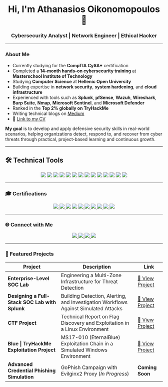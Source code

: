
<h1 align="center">Hi, I'm Athanasios Oikonomopoulos 👋</h1>
<h3 align="center">Cybersecurity Analyst | Network Engineer | Ethical Hacker</h3>

---

### About Me

- Currently studying for the **CompTIA CySA+** certification  
- Completed a **14-month hands-on cybersecurity training** at **Masterschool Institute of Technology**  
- Studying **Computer Science** at **Hellenic Open University**  
- Building expertise in **network security**, **system hardening**, and **cloud infrastructure**  
- Experienced with tools such as **Splunk**, **pfSense**, **Wazuh**, **Wireshark**, **Burp Suite**, **Nmap**, **Microsoft Sentinel**, and **Microsoft Defender**    
- Ranked in the **Top 2% globally on TryHackMe**  
- Writing technical blogs on [Medium](https://medium.com/@athanasiosoikonomopoulos.02)  
- 📄 [Link to my CV](https://drive.google.com/file/d/1UlpsoGiX0-BJUdhC58IDURrzgCgmun7l/view?usp=sharing)


**My goal** is to develop and apply defensive security skills in real-world scenarios, helping organizations detect, respond to, and recover from cyber threats through practical, project-based learning and continuous growth.

---
## 🛠️ Technical Tools

<p align="center">
  <img src="https://img.shields.io/badge/Kali_Linux-557C94?style=for-the-badge&logo=kalilinux&logoColor=white"/>
  <img src="https://img.shields.io/badge/pfSense-212121?style=for-the-badge&logo=pfsense&logoColor=white"/>
  <img src="https://img.shields.io/badge/Splunk-000000?style=for-the-badge&logo=splunk&logoColor=white"/>
  <img src="https://img.shields.io/badge/Wazuh-005BA1?style=for-the-badge&logo=elastic&logoColor=white"/>
  <img src="https://img.shields.io/badge/Suricata-F05340?style=for-the-badge&logo=suricata&logoColor=white"/>
  <img src="https://img.shields.io/badge/Wireshark-1679A7?style=for-the-badge&logo=wireshark&logoColor=white"/>
  <img src="https://img.shields.io/badge/Windows%2011-0078D6?style=for-the-badge&logo=windows11&logoColor=white"/>
  <img src="https://img.shields.io/badge/Linux-FCC624?style=for-the-badge&logo=linux&logoColor=black"/>
  <img src="https://img.shields.io/badge/Python-3776AB?style=for-the-badge&logo=python&logoColor=white"/>
  <img src="https://img.shields.io/badge/Bash-4EAA25?style=for-the-badge&logo=gnubash&logoColor=white"/>
  <img src="https://img.shields.io/badge/PowerShell-5391FE?style=for-the-badge&logo=powershell&logoColor=white"/>
  <img src="https://img.shields.io/badge/Nmap-004575?style=for-the-badge&logo=nmap&logoColor=white"/>
  <img src="https://img.shields.io/badge/Metasploit-50788D?style=for-the-badge&logo=metasploit&logoColor=white"/>
  <img src="https://img.shields.io/badge/Azure-0078D4?style=for-the-badge&logo=microsoftazure&logoColor=white"/>
</p>

---

### 🎓 Certifications

<p align="center">
  <a href="https://www.credly.com/badges/8f42da8d-1357-4e8b-a6a7-ac27fdcf26c7" target="_blank">
    <img src="https://img.shields.io/badge/CompTIA%20A%2B-E10000?style=for-the-badge&logo=comptia&logoColor=white" />
  </a>
  <a href="https://www.credly.com/badges/4d72045c-54bb-4d9a-aefa-ef1fe599def1" target="_blank">
    <img src="https://img.shields.io/badge/CompTIA%20Security%2B-ED2224?style=for-the-badge&logo=comptia&logoColor=white" />
  </a>
  <img src="https://img.shields.io/badge/CompTIA%20Network%2B-005BA1?style=for-the-badge&logo=comptia&logoColor=white" />
  <img src="https://img.shields.io/badge/CompTIA%20CySA%2B-5A5AFF?style=for-the-badge&logo=comptia&logoColor=white" />
  <a href="https://www.credly.com/badges/7d02f9d5-12f4-4ecf-bd80-8c622401720c" target="_blank">
    <img src="https://img.shields.io/badge/CompTIA%20ITF%2B-EFEFEF?style=for-the-badge&logo=comptia&logoColor=red" />
  </a>
  <a href="https://www.credly.com/badges/ebcfc742-a040-4fcc-8d2f-1770acc120fc" target="_blank">
    <img src="https://img.shields.io/badge/Linux%20Essentials-0B0B0B?style=for-the-badge&logo=linux&logoColor=white" />
  </a>
  <a href="https://learn.microsoft.com/en-us/users/athanasiosoikonomopoulos-5573/credentials/75225bff90c6cb7d?ref=https%3A%2F%2Fwww.linkedin.com%2F" target="_blank">
    <img src="https://img.shields.io/badge/Microsoft%20AZ--900-0078D4?style=for-the-badge&logo=microsoftazure&logoColor=white" />
  </a>
  <a href="https://www.coursera.org/account/accomplishments/specialization/0NNVE7UBEW5I" target="_blank">
    <img src="https://img.shields.io/badge/Google%20IT%20Support-4285F4?style=for-the-badge&logo=google&logoColor=white" />
  </a>
  <a href="https://drive.google.com/file/d/1QSXcWoJTReOmTub-u9EI8k-igEI_ZonZ/view" target="_blank">
    <img src="https://img.shields.io/badge/Splunk%20Core%20User-000000?style=for-the-badge&logo=splunk&logoColor=white" />
  </a>
  <img src="https://img.shields.io/badge/Splunk%20Core%20Power%20User-1E1E1E?style=for-the-badge&logo=splunk&logoColor=white" />
</p>



---

### 🌐 Connect with Me

<p align="center">
  <a href="https://www.linkedin.com/in/athanasios-oikonomopoulos" target="_blank">
    <img src="https://img.shields.io/badge/LinkedIn-0A66C2?style=for-the-badge&logo=linkedin&logoColor=white"/>
  </a>
  <a href="mailto:athanasiosoikonomopoulos.02@gmail.com">
    <img src="https://img.shields.io/badge/Gmail-D14836?style=for-the-badge&logo=gmail&logoColor=white"/>
  </a>
  <a href="https://medium.com/@athanasiosoikonomopoulos.02">
    <img src="https://img.shields.io/badge/Medium-000000?style=for-the-badge&logo=medium&logoColor=white"/>
  </a>
  <a href="https://tryhackme.com/p/B4ckD00rR4t" target="_blank">
    <img src="https://img.shields.io/badge/TryHackMe-212121?style=for-the-badge&logo=tryhackme&logoColor=white"/>
  </a>
</p>

---


### 📁 Featured Projects

| Project | Description | Link |
|--------|-------------|------|
| **Enterprise-Level SOC Lab** | Engineering a Multi-Zone Infrastructure for Threat Detection | [🔗 View Project](https://athanasios-oikonomopoulos.notion.site/enterprise-level-soc-lab) |
| **Designing a Full-Stack SOC Lab with Splunk** | Building Detection, Alerting, and Investigation Workflows Against Simulated Attacks | [🔗 View Project](https://athanasios-oikonomopoulos.notion.site/designing-a-full-stack-soc-lab-with-splunk) |
| **CTF Project** | Technical Report on Flag Discovery and Exploitation in a Linux Environment | [🔗 View Project](https://athanasios-oikonomopoulos.notion.site/ctf-technical-report) |
| **Blue \| TryHackMe Exploitation Project** | MS17-010 (EternalBlue) Exploitation Chain in a Simulated Windows Environment | [🔗 View Project](https://athanasios-oikonomopoulos.notion.site/blue-tryhackme-detailed-write-up-exploitation-project) |
| **Advanced Credential Phishing Simulation** | GoPhish Campaign with Evilginx2 Proxy (*In Progress*) | **Coming Soon** |



